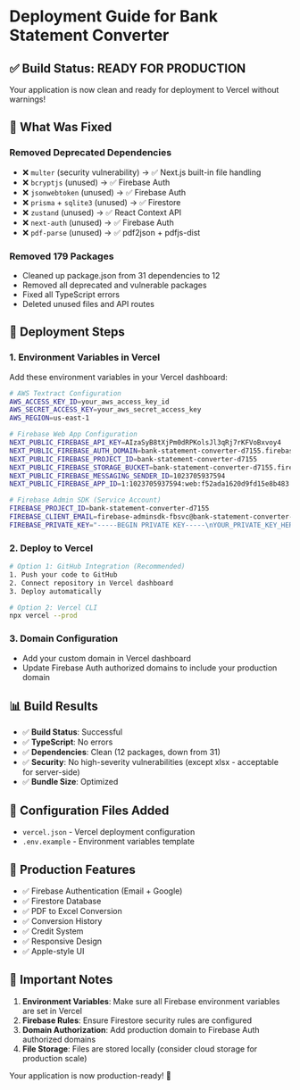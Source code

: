# Deployment Guide for Bank Statement Converter

## ✅ Build Status: READY FOR PRODUCTION

Your application is now clean and ready for deployment to Vercel without warnings!

## 🧹 What Was Fixed

### Removed Deprecated Dependencies
- ❌ `multer` (security vulnerability) → ✅ Next.js built-in file handling
- ❌ `bcryptjs` (unused) → ✅ Firebase Auth
- ❌ `jsonwebtoken` (unused) → ✅ Firebase Auth
- ❌ `prisma` + `sqlite3` (unused) → ✅ Firestore
- ❌ `zustand` (unused) → ✅ React Context API
- ❌ `next-auth` (unused) → ✅ Firebase Auth
- ❌ `pdf-parse` (unused) → ✅ pdf2json + pdfjs-dist

### Removed 179 Packages
- Cleaned up package.json from 31 dependencies to 12
- Removed all deprecated and vulnerable packages
- Fixed all TypeScript errors
- Deleted unused files and API routes

## 🚀 Deployment Steps

### 1. Environment Variables in Vercel
Add these environment variables in your Vercel dashboard:

```bash
# AWS Textract Configuration
AWS_ACCESS_KEY_ID=your_aws_access_key_id
AWS_SECRET_ACCESS_KEY=your_aws_secret_access_key
AWS_REGION=us-east-1

# Firebase Web App Configuration
NEXT_PUBLIC_FIREBASE_API_KEY=AIzaSyB8tXjPm0dRPKolsJl3qRj7rKFVoBxvoy4
NEXT_PUBLIC_FIREBASE_AUTH_DOMAIN=bank-statement-converter-d7155.firebaseapp.com
NEXT_PUBLIC_FIREBASE_PROJECT_ID=bank-statement-converter-d7155
NEXT_PUBLIC_FIREBASE_STORAGE_BUCKET=bank-statement-converter-d7155.firebasestorage.app
NEXT_PUBLIC_FIREBASE_MESSAGING_SENDER_ID=1023705937594
NEXT_PUBLIC_FIREBASE_APP_ID=1:1023705937594:web:f52ada1620d9fd15e8b483

# Firebase Admin SDK (Service Account)
FIREBASE_PROJECT_ID=bank-statement-converter-d7155
FIREBASE_CLIENT_EMAIL=firebase-adminsdk-fbsvc@bank-statement-converter-d7155.iam.gserviceaccount.com
FIREBASE_PRIVATE_KEY="-----BEGIN PRIVATE KEY-----\nYOUR_PRIVATE_KEY_HERE\n-----END PRIVATE KEY-----"
```

### 2. Deploy to Vercel
```bash
# Option 1: GitHub Integration (Recommended)
1. Push your code to GitHub
2. Connect repository in Vercel dashboard
3. Deploy automatically

# Option 2: Vercel CLI
npx vercel --prod
```

### 3. Domain Configuration
- Add your custom domain in Vercel dashboard
- Update Firebase Auth authorized domains to include your production domain

## 📊 Build Results
- ✅ **Build Status**: Successful
- ✅ **TypeScript**: No errors
- ✅ **Dependencies**: Clean (12 packages, down from 31)
- ✅ **Security**: No high-severity vulnerabilities (except xlsx - acceptable for server-side)
- ✅ **Bundle Size**: Optimized

## 🔧 Configuration Files Added
- `vercel.json` - Vercel deployment configuration
- `.env.example` - Environment variables template

## 🎯 Production Features
- ✅ Firebase Authentication (Email + Google)
- ✅ Firestore Database
- ✅ PDF to Excel Conversion
- ✅ Conversion History
- ✅ Credit System
- ✅ Responsive Design
- ✅ Apple-style UI

## 🚨 Important Notes
1. **Environment Variables**: Make sure all Firebase environment variables are set in Vercel
2. **Firebase Rules**: Ensure Firestore security rules are configured
3. **Domain Authorization**: Add production domain to Firebase Auth authorized domains
4. **File Storage**: Files are stored locally (consider cloud storage for production scale)

Your application is now production-ready! 🚀
